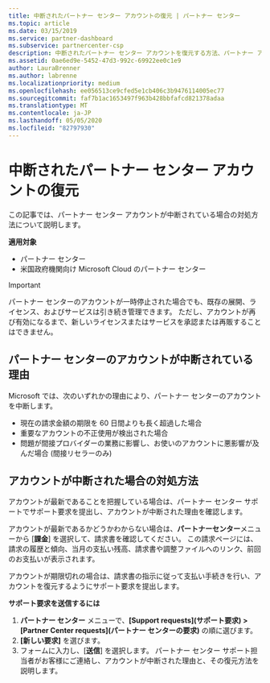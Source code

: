 ```yaml
---
title: 中断されたパートナー センター アカウントの復元 | パートナー センター
ms.topic: article
ms.date: 03/15/2019
ms.service: partner-dashboard
ms.subservice: partnercenter-csp
description: 中断されたパートナー センター アカウントを復元する方法、パートナー アカウントが中断される理由、および中断されたアカウントを使用する方法について説明します。
ms.assetid: 0ae6ed9e-5452-47d3-992c-69922ee0c1e9
author: LauraBrenner
ms.author: labrenne
ms.localizationpriority: medium
ms.openlocfilehash: ee056513ce9cfed5e1cb406c3b9476114005ec77
ms.sourcegitcommit: faf7b1ac1653497f963b428bbfafcd821378adaa
ms.translationtype: MT
ms.contentlocale: ja-JP
ms.lasthandoff: 05/05/2020
ms.locfileid: "82797930"
---
```

# <a name="restore-a-suspended-partner-center-account"></a>中断されたパートナー センター アカウントの復元

この記事では、パートナー センター アカウントが中断されている場合の対処方法について説明します。

**適用対象**

-  パートナー センター
-  米国政府機関向け Microsoft Cloud のパートナー センター


> [!IMPORTANT]  
> パートナー センターのアカウントが一時停止された場合でも、既存の展開、ライセンス、およびサービスは引き続き管理できます。 ただし、アカウントが再び有効になるまで、新しいライセンスまたはサービスを承認または再販することはできません。

## <a name="why-partner-center-accounts-are-suspended"></a>パートナー センターのアカウントが中断されている理由

Microsoft では、次のいずれかの理由により、パートナー センターのアカウントを中断します。

- 現在の請求金額の期限を 60 日間よりも長く超過した場合 
- 重要なアカウントの不正使用が検出された場合
- 問題が間接プロバイダーの業務に影響し、お使いのアカウントに悪影響が及んだ場合 (間接リセラーのみ)

## <a name="what-to-do-if-your-account-is-suspended"></a>アカウントが中断された場合の対処方法

アカウントが最新であることを把握している場合は、パートナー センター サポートでサポート要求を提出し、アカウントが中断された理由を確認します。 

アカウントが最新であるかどうかわからない場合は、**パートナーセンター**メニューから [**課金**] を選択して、請求書を確認してください。 この請求ページには、請求の履歴と傾向、当月の支払い残高、請求書や調整ファイルへのリンク、前回のお支払いが表示されます。

アカウントが期限切れの場合は、請求書の指示に従って支払い手続きを行い、アカウントを復元するようにサポート要求を提出します。 

**サポート要求を送信するには**

1.  **パートナー センター** メニューで、**[Support requests]\(サポート要求\) > [Partner Center requests]\(パートナー センターの要求\)** の順に選びます。
2.  **[新しい要求]** を選びます。 
3.  フォームに入力し、[**送信**] を選択します。 パートナー センター サポート担当者がお客様にご連絡し、アカウントが中断された理由と、その復元方法を説明します。



